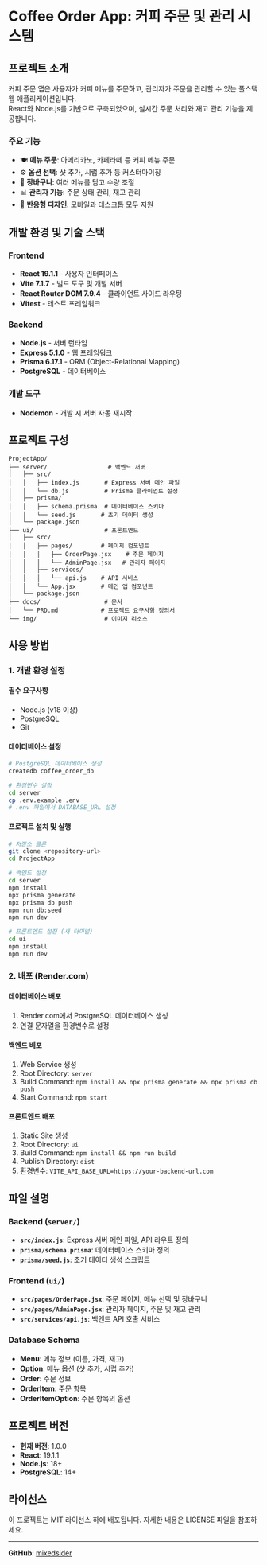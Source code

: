 # Coffee Order App: 커피 주문 및 관리 시스템

## 프로젝트 소개

커피 주문 앱은 사용자가 커피 메뉴를 주문하고, 관리자가 주문을 관리할 수 있는 풀스택 웹 애플리케이션입니다.<br> React와 Node.js를 기반으로 구축되었으며, 실시간 주문 처리와 재고 관리 기능을 제공합니다.

### 주요 기능
- 🍽️ **메뉴 주문**: 아메리카노, 카페라떼 등 커피 메뉴 주문
- ⚙️ **옵션 선택**: 샷 추가, 시럽 추가 등 커스터마이징
- 🛒 **장바구니**: 여러 메뉴를 담고 수량 조절
- 📊 **관리자 기능**: 주문 상태 관리, 재고 관리
- 📱 **반응형 디자인**: 모바일과 데스크톱 모두 지원

## 개발 환경 및 기술 스택

### Frontend
- **React 19.1.1** - 사용자 인터페이스
- **Vite 7.1.7** - 빌드 도구 및 개발 서버
- **React Router DOM 7.9.4** - 클라이언트 사이드 라우팅
- **Vitest** - 테스트 프레임워크

### Backend
- **Node.js** - 서버 런타임
- **Express 5.1.0** - 웹 프레임워크
- **Prisma 6.17.1** - ORM (Object-Relational Mapping)
- **PostgreSQL** - 데이터베이스

### 개발 도구
- **Nodemon** - 개발 시 서버 자동 재시작

## 프로젝트 구성

```
ProjectApp/
├── server/                 # 백엔드 서버
│   ├── src/
│   │   ├── index.js       # Express 서버 메인 파일
│   │   └── db.js          # Prisma 클라이언트 설정
│   ├── prisma/
│   │   ├── schema.prisma  # 데이터베이스 스키마
│   │   └── seed.js       # 초기 데이터 생성
│   └── package.json
├── ui/                    # 프론트엔드
│   ├── src/
│   │   ├── pages/        # 페이지 컴포넌트
│   │   │   ├── OrderPage.jsx    # 주문 페이지
│   │   │   └── AdminPage.jsx   # 관리자 페이지
│   │   ├── services/
│   │   │   └── api.js    # API 서비스
│   │   └── App.jsx       # 메인 앱 컴포넌트
│   └── package.json
├── docs/                  # 문서
│   └── PRD.md            # 프로젝트 요구사항 정의서
└── img/                   # 이미지 리소스
```

## 사용 방법

### 1. 개발 환경 설정

#### 필수 요구사항
- Node.js (v18 이상)
- PostgreSQL
- Git

#### 데이터베이스 설정
```bash
# PostgreSQL 데이터베이스 생성
createdb coffee_order_db

# 환경변수 설정
cd server
cp .env.example .env
# .env 파일에서 DATABASE_URL 설정
```

#### 프로젝트 설치 및 실행

```bash
# 저장소 클론
git clone <repository-url>
cd ProjectApp

# 백엔드 설정
cd server
npm install
npx prisma generate
npx prisma db push
npm run db:seed
npm run dev

# 프론트엔드 설정 (새 터미널)
cd ui
npm install
npm run dev
```

### 2. 배포 (Render.com)

#### 데이터베이스 배포
1. Render.com에서 PostgreSQL 데이터베이스 생성
2. 연결 문자열을 환경변수로 설정

#### 백엔드 배포
1. Web Service 생성
2. Root Directory: `server`
3. Build Command: `npm install && npx prisma generate && npx prisma db push`
4. Start Command: `npm start`

#### 프론트엔드 배포
1. Static Site 생성
2. Root Directory: `ui`
3. Build Command: `npm install && npm run build`
4. Publish Directory: `dist`
5. 환경변수: `VITE_API_BASE_URL=https://your-backend-url.com`

## 파일 설명

### Backend (`server/`)
- **`src/index.js`**: Express 서버 메인 파일, API 라우트 정의
- **`prisma/schema.prisma`**: 데이터베이스 스키마 정의
- **`prisma/seed.js`**: 초기 데이터 생성 스크립트

### Frontend (`ui/`)
- **`src/pages/OrderPage.jsx`**: 주문 페이지, 메뉴 선택 및 장바구니
- **`src/pages/AdminPage.jsx`**: 관리자 페이지, 주문 및 재고 관리
- **`src/services/api.js`**: 백엔드 API 호출 서비스

### Database Schema
- **Menu**: 메뉴 정보 (이름, 가격, 재고)
- **Option**: 메뉴 옵션 (샷 추가, 시럽 추가)
- **Order**: 주문 정보
- **OrderItem**: 주문 항목
- **OrderItemOption**: 주문 항목의 옵션

## 프로젝트 버전

- **현재 버전**: 1.0.0
- **React**: 19.1.1
- **Node.js**: 18+
- **PostgreSQL**: 14+

## 라이선스

이 프로젝트는 MIT 라이선스 하에 배포됩니다. 자세한 내용은 LICENSE 파일을 참조하세요.

---
**GitHub**: [mixedsider](https://github.com/mixedsider)
